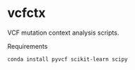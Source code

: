 # vcfctx
VCF mutation context analysis scripts. 

Requirements

```
conda install pyvcf scikit-learn scipy
```
